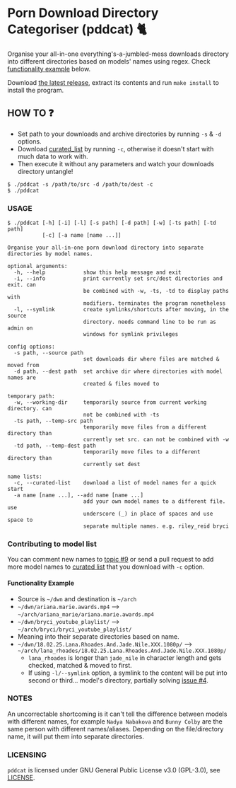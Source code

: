 # Porn Download Directory Categoriser (pddcat) 🐈
Organise your all-in-one everything's-a-jumbled-mess downloads directory into different directories based on models' names using regex. Check [functionality example](#functionality-example) below.

Download [the latest release](https://github.com/kittenparry/pddcat/releases/latest), extract its contents and run `make install` to install the program.

## HOW TO ❓
* Set path to your downloads and archive directories by running `-s` & `-d` options.
* Download [curated_list](db/curated_list.txt) by running `-c`, otherwise it doesn't start with much data to work with.
* Then execute it without any parameters and watch your downloads directory untangle!
```
$ ./pddcat -s /path/to/src -d /path/to/dest -c
$ ./pddcat
```

### USAGE
```
$ ./pddcat [-h] [-i] [-l] [-s path] [-d path] [-w] [-ts path] [-td path]
           [-c] [-a name [name ...]]

Organise your all-in-one porn download directory into separate directories by model names.

optional arguments:
  -h, --help            show this help message and exit
  -i, --info            print currently set src/dest directories and exit. can
                        be combined with -w, -ts, -td to display paths with
                        modifiers. terminates the program nonetheless
  -l, --symlink         create symlinks/shortcuts after moving, in the source
                        directory. needs command line to be run as admin on
                        windows for symlink privileges

config options:
  -s path, --source path
                        set downloads dir where files are matched & moved from
  -d path, --dest path  set archive dir where directories with model names are
                        created & files moved to

temporary path:
  -w, --working-dir     temporarily source from current working directory. can
                        not be combined with -ts
  -ts path, --temp-src path
                        temporarily move files from a different directory than
                        currently set src. can not be combined with -w
  -td path, --temp-dest path
                        temporarily move files to a different directory than
                        currently set dest

name lists:
  -c, --curated-list    download a list of model names for a quick start
  -a name [name ...], --add name [name ...]
                        add your own model names to a different file. use
                        underscore (_) in place of spaces and use space to
                        separate multiple names. e.g. riley_reid bryci

```

### Contributing to model list
You can comment new names to [topic #9](https://github.com/kittenparry/pddcat/issues/9) or send a pull request to add more model names to [curated list](db/curated_list.txt) that you download with `-c` option.

#### Functionality Example
 * Source is `~/dwn` and destination is `~/arch`
 * `~/dwn/ariana.marie.awards.mp4` --> `~/arch/ariana_marie/ariana.marie.awards.mp4`
 * `~/dwn/bryci_youtube_playlist/` --> `~/arch/bryci/bryci_youtube_playlist/`
 * Meaning into their separate directories based on name.
 * `~/dwn/18.02.25.Lana.Rhoades.And.Jade.Nile.XXX.1080p/` --> `~/arch/lana_rhoades/18.02.25.Lana.Rhoades.And.Jade.Nile.XXX.1080p/`
   * `lana_rhoades` is longer than `jade_nile` in character length and gets checked, matched & moved to first.
   * If using `-l/--symlink` option, a symlink to the content will be put into second or third... model's directory, partially solving [issue #4](https://github.com/kittenparry/pddcat/issues/4).

### NOTES
An uncorrectable shortcoming is it can't tell the difference between models with different names, for example `Nadya Nabakova` and `Bunny Colby` are the same person with different names/aliases. Depending on the file/directory name, it will put them into separate directories.

### LICENSING
`pddcat` is licensed under GNU General Public License v3.0 (GPL-3.0), see [LICENSE](LICENSE).
